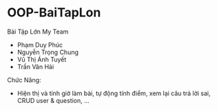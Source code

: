 # OOP-BaiTapLon
Bài Tập Lớn
My Team
- Phạm Duy Phúc
- Nguyễn Trọng Chung
- Vũ Thị Ánh Tuyết
- Trần Văn Hải

Chức Năng: 
- Hiện thị và tính giờ làm bài, tự động tính điểm, xem lại câu trả lời sai, CRUD user & question, ...
